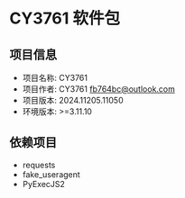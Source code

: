 # CY3761 软件包

## 项目信息
+ 项目名称: CY3761
+ 项目作者: CY3761 <fb764bc@outlook.com>
+ 项目版本: 2024.11205.11050
+ 环境版本: >=3.11.10

## 依赖项目
+ requests
+ fake_useragent
+ PyExecJS2


